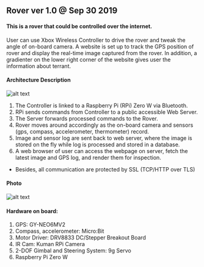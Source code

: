 ## Rover ver 1.0 @ Sep 30 2019
#### This is a rover that could be controlled over the internet.<br>
User can use Xbox Wireless Controller to drive the rover and tweak the angle of on-board camera. A website is set up to track the GPS position of rover and display the real-time image captured from the rover. In addition, a gradienter on the lower right corner of the website gives user the information about terrant. 
#### Architecture Description
![alt text](https://github.com/xg590/rover/blob/master/src/architecture.png "architecture")
1. The Controller is linked to a Raspberry Pi (RPi) Zero W via Bluetooth.
2. RPi sends commands from Controller to a public accessible Web Server.
3. The Server forwards processed commands to the Rover.
4. Rover moves around accordingly as the on-board camera and sensors (gps, compass, accelerometer, thermometer) record.
5. Image and sensor log are sent back to web server, where the image is stored on the fly while log is processed and stored in a database.
6. A web browser of user can access the webpage on server, fetch the latest image and GPS log, and render them for inspection. 

* Besides, all communication are protected by SSL (TCP/HTTP over TLS)
#### Photo
![alt text](https://raw.githubusercontent.com/xg590/rover/master/demo.png "whole system")
#### Hardware on board:
  1. GPS: GY-NEO6MV2
  2. Compass, accelerometer: Micro:Bit 
  3. Motor Driver: DRV8833 DC/Stepper Breakout Board
  4. IR Cam: Kuman RPi Camera
  5. 2-DOF Gimbal and Steering System: 9g Servo
  6. Raspberry Pi Zero W

